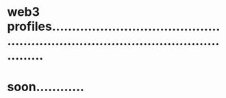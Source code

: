 # web3 profiles........................................................................................................
# soon............
